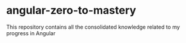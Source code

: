 # angular-zero-to-mastery
This repository contains all the consolidated knowledge related to my progress in Angular

